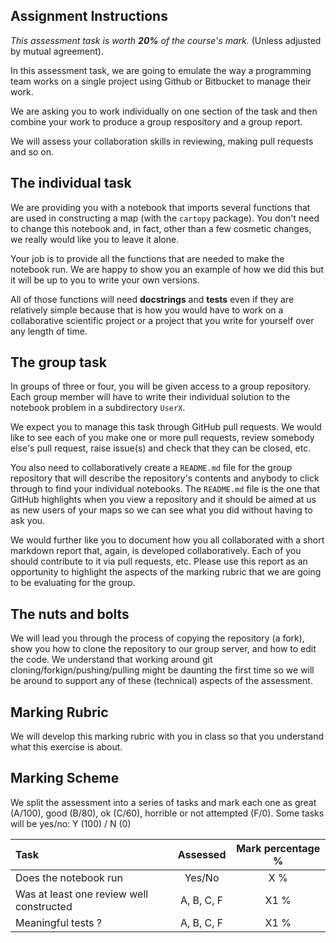 ## Assignment Instructions

*This assessment task is worth **20%** of the course's mark.* (Unless adjusted by mutual agreement).

In this assessment task, we are going to emulate the way a programming team works
on a single project using Github or Bitbucket to manage their work.

We are asking you to work individually on one section of the task and then combine
your work to produce a group respository and a group report.

We will assess your collaboration skills in reviewing, making pull requests and so on.

## The individual task

We are providing you with a notebook that imports several functions that are used in 
constructing a map (with the `cartopy` package). You don't need to change this notebook
and, in fact, other than a few cosmetic changes, we really would like you to leave it alone.

Your job is to provide all the functions that are needed to make the notebook run. We are happy to
show you an example of how we did this but it will be up to you to write your own versions.

All of those functions will need **docstrings** and **tests** even if they are relatively 
simple because that is how you would have to work on a collaborative scientific project or
a project that you write for yourself over any length of time.

## The group task

In groups of three or four, you will be given access to a group repository. Each group member
will have to write their individual solution to the notebook problem in a subdirectory `UserX`. 

We expect you to manage this task through GitHub pull requests. We would like to see each of
you make one or more pull requests, review somebody else's pull request, raise issue(s) and 
check that they can be closed, etc.

You also need to collaboratively create a `README.md` file for the group repository that will
describe the repository's contents and anybody to click through to find your individual notebooks.
The `README.md` file is the one that GitHub highlights when you view a repository and it should be
aimed at us as new users of your maps so we can see what you did without having to ask you.

We would further like you to document how you all collaborated with a short markdown report 
that, again, is developed collaboratively. Each of you should contribute to it via pull requests, etc.
Please use this report as an opportunity to highlight the aspects of the marking rubric that we
are going to be evaluating for the group.

## The nuts and bolts

We will lead you through the process of copying the repository (a fork), show you how
to clone the repository to our group server, and how to edit the code. We understand
that working around git cloning/forkign/pushing/pulling might be daunting the first
time so we will be around to support any of these (technical) aspects of the assessment.

## Marking Rubric

We will develop this marking rubric with you in class so that you
understand what this exercise is about.


## Marking Scheme

We split the assessment into a series of tasks and mark each one
as great (A/100), good (B/80), ok (C/60), horrible or not attempted (F/0). 
Some tasks will be yes/no: Y (100) / N (0) 


| Task | Assessed | Mark percentage %|
|:-------------- |:-----------:|:-----:|
| Does the notebook run                     | Yes/No | X % |
| Was at least one review well constructed  | A, B, C, F | X1 % |
| Meaningful tests ?                        | A, B, C, F | X1 % |

